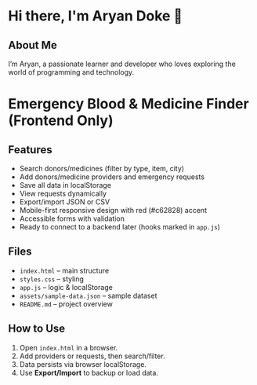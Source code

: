 # Hi there, I'm Aryan Doke 👋
## About Me  
I’m Aryan, a passionate learner and developer who loves exploring the world of programming and technology. 

# Emergency Blood & Medicine Finder (Frontend Only)

## Features
- Search donors/medicines (filter by type, item, city)
- Add donors/medicine providers and emergency requests
- Save all data in localStorage
- View requests dynamically
- Export/import JSON or CSV
- Mobile-first responsive design with red (#c62828) accent
- Accessible forms with validation
- Ready to connect to a backend later (hooks marked in `app.js`)

## Files
- `index.html` – main structure
- `styles.css` – styling
- `app.js` – logic & localStorage
- `assets/sample-data.json` – sample dataset
- `README.md` – project overview

## How to Use
1. Open `index.html` in a browser.
2. Add providers or requests, then search/filter.
3. Data persists via browser localStorage.
4. Use **Export/Import** to backup or load data.

